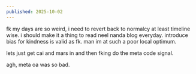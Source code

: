 ```yaml
---
published: 2025-10-02
---
```


fk my days are so weird, i need to revert back to normalcy at least timeline wise. i should make it a thing to read neel nanda blog everyday. introduce bias for kindness is valid as fk. man im at such a poor local optimum.

lets just get cai and mars in and then fking do the meta code signal.

agh, meta oa was so bad. 